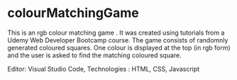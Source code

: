 # colourMatchingGame
This is an rgb colour matching game . It was created using tutorials from a Udemy Web Developer Bootcamp course. 
The game consists of randomnly generated coloured squares.
One colour is displayed at the top (in rgb form) and the user is asked to find the matching coloured square.

Editor: Visual Studio Code, 
Technologies : HTML, CSS, Javascript
